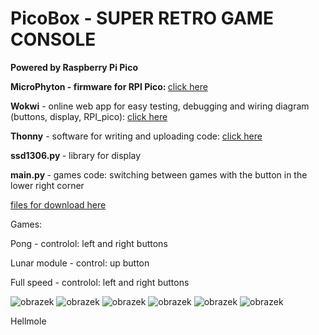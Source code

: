 # PicoBox - SUPER RETRO GAME CONSOLE

<b>Powered by Raspberry Pi Pico </b>

<b> MicroPhyton - firmware for RPI Pico: </b> 
<a href="https://micropython.org/download/RPI_PICO/">click here</a>

<b>Wokwi</b> - online web app for easy testing, debugging and wiring diagram (buttons, display, RPI_pico): <a href="https://wokwi.com/projects/393411439386336257">click here </a>

<b>Thonny</b> - software for writing and uploading code:
<a href="https://thonny.org/blog/2018/06/05/thonny_and_micropython.html">click here </a>

<b> ssd1306.py </b> - library for display

<b> main.py </b> - games code:
switching between games with the button in the lower right corner

<a href= "https://github.com/Hellmole/Rasberry-pi-pico-games">files for download here</a>

Games:

Pong - controlol: left and right buttons 

Lunar module - control: up button

Full speed - controlol: left and right buttons 

![obrazek](https://github.com/Hellmole/Rasberry-pi-pico-games/assets/149156309/01298f36-ff48-4066-9f4c-a2ab17108458)
![obrazek](https://github.com/Hellmole/Rasberry-pi-pico-games/assets/149156309/b2f4f96f-30f2-4982-b554-66fab6cb806e)
![obrazek](https://github.com/Hellmole/Rasberry-pi-pico-games/assets/149156309/2e743311-26dd-40e4-b73f-a4ef2d58f332)
![obrazek](https://github.com/Hellmole/Rasberry-pi-pico-games/assets/149156309/3a45bbd4-a0f8-427f-967a-2fb3f69aa238)
![obrazek](https://github.com/Hellmole/Rasberry-pi-pico-games/assets/149156309/e59907ff-3dfc-48a1-b67b-b7e7e9c3085a)
![obrazek](https://github.com/Hellmole/Raspberry-pi-pico-games/assets/149156309/bb3b8b62-c260-493f-b669-0fda91e4bcaa)


Hellmole

